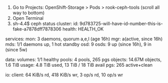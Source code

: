 1.  Go to Projects:  OpenShift-Storage > Pods > rook-ceph-tools (scroll all way to bottom)
2.  Open Terminal
3.  sh-4.4$ ceph status
  cluster:
    id:     9d783725-will-have-id-number-this-is-fake-a7878dff7878306
    health: HEALTH_OK
 
  services:
    mon: 3 daemons, quorum a,e,l (age 16h)
    mgr: a(active, since 16h)
    mds: 1/1 daemons up, 1 hot standby
    osd: 9 osds: 9 up (since 16h), 9 in (since 5w)
 
  data:
    volumes: 1/1 healthy
    pools:   4 pools, 265 pgs
    objects: 14.67M objects, 1.6 TiB
    usage:   4.8 TiB used, 13 TiB / 18 TiB avail
    pgs:     265 active+clean
 
  io:
    client:   64 KiB/s rd, 418 KiB/s wr, 3 op/s rd, 10 op/s wr
	
	